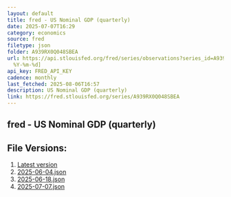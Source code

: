 ```yaml
---
layout: default
title: fred - US Nominal GDP (quarterly)
date: 2025-07-07T16:29
category: economics
source: fred
filetype: json
folder: A939RX0Q048SBEA
url: https://api.stlouisfed.org/fred/series/observations?series_id=A939RX0Q048SBEA&file_type=json&observation_end=[date
  %Y-%m-%d]
api_key: FRED_API_KEY
cadence: monthly
last_fetched: 2025-08-06T16:57
description: US Nominal GDP (quarterly)
link: https://fred.stlouisfed.org/series/A939RX0Q048SBEA
---
```


## fred - US Nominal GDP (quarterly)

<div id="data-chart"></div>
<div id="data-table"></div>
<script>
document.addEventListener('DOMContentLoaded', function(){
  ShowChart($('#data-chart'));
  SourceTabler($('#data-table'));
});
</script>

## File Versions:
1. [Latest version](./latest.json)
2. [2025-06-04.json](./2025-06-04.json)
3. [2025-06-18.json](./2025-06-18.json)
4. [2025-07-07.json](./2025-07-07.json)
